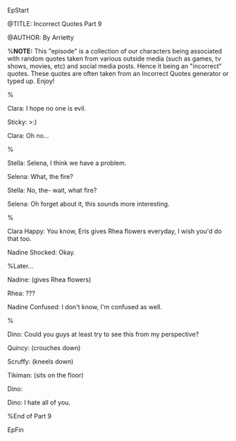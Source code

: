 EpStart

<!-- Epilogue Info -->

@TITLE: Incorrect Quotes Part 9

@AUTHOR: By Arrietty


%**NOTE:** This "episode" is a collection of our characters being associated with random quotes taken from various outside media (such as games, tv shows, movies, etc) and social media posts. Hence it being an "incorrect" quotes. These quotes are often taken from an Incorrect Quotes generator or typed up. Enjoy!

%

Clara: I hope no one is evil.

Sticky: >:)

Clara: Oh no...

%

Stella: Selena, I think we have a problem.

Selena: What, the fire?

Stella: No, the- wait, what fire?

Selena: Oh forget about it, this sounds more interesting.

%

Clara Happy: You know, Eris gives Rhea flowers everyday, I wish you'd do that too. 

Nadine Shocked: Okay.

%Later...

Nadine: (gives Rhea flowers)

Rhea: ???

Nadine Confused: I don't know, I'm confused as well.

%

Dino: Could you guys at least try to see this from my perspective?

Quincy: (crouches down)

Scruffy: (kneels down)

Tikiman: (sits on the floor)

Dino:

Dino: I hate all of you.


%End of Part 9

EpFin

<script src="{{ '/assets/js/EpFormatter.js' | relative_url }}"></script>